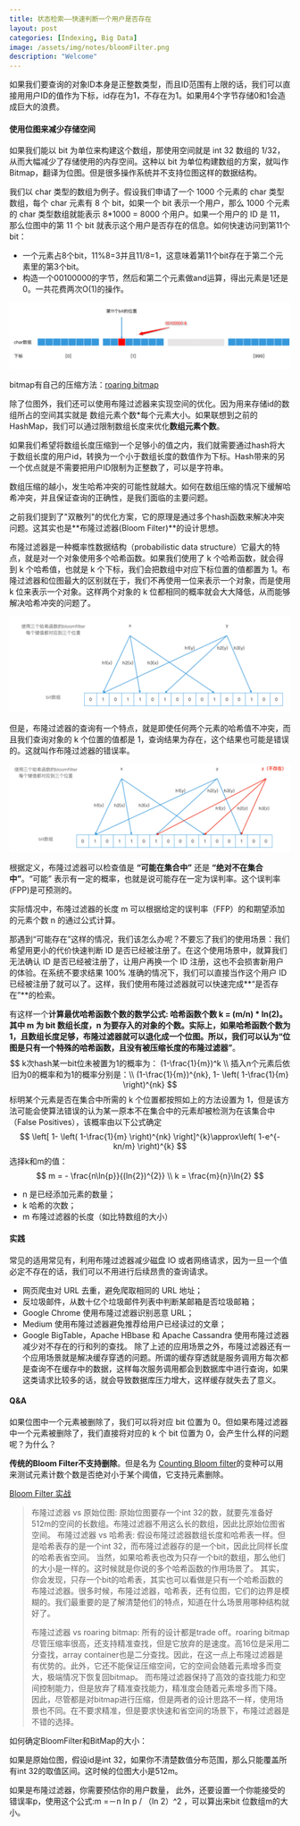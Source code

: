 ```yaml
---
title: 状态检索——快速判断一个用户是否存在
layout: post
categories: [Indexing, Big Data]
image: /assets/img/notes/bloomFilter.png
description: "Welcome"
---
```


如果我们要查询的对象ID本身是正整数类型，而且ID范围有上限的话，我们可以直接用用户ID的值作为下标，id存在为1，不存在为1。如果用4个字节存储0和1会造成巨大的浪费。

#### 使用位图来减少存储空间

如果我们能以 bit 为单位来构建这个数组，那使用空间就是 int 32 数组的 1/32，从而大幅减少了存储使用的内存空间。这种以 bit 为单位构建数组的方案，就叫作 Bitmap，翻译为位图。但是很多操作系统并不支持位图这样的数据结构。

我们以 char 类型的数组为例子。假设我们申请了一个 1000 个元素的 char 类型数组，每个 char 元素有 8 个 bit，如果一个 bit 表示一个用户，那么 1000 个元素的 char 类型数组就能表示 8*1000 = 8000 个用户。如果一个用户的 ID 是 11，那么位图中的第 11 个 bit 就表示这个用户是否存在的信息。如何快速访问到第11个bit：

- 一个元素占8个bit，11%8=3并且11/8=1，这意味着第11个bit存在于第二个元素里的第3个bit。
- 构造一个00100000的字节，然后和第二个元素做and运算，得出元素是1还是0。一共花费两次O(1)的操作。

![image-20201224125149487](/assets/img/notes/image-20201224125149487-1608904308033.png)

bitmap有自己的压缩方法：[roaring bitmap](https://www.jianshu.com/p/818ac4e90daf) 

除了位图外，我们还可以使用布隆过滤器来实现空间的优化。因为用来存储id的数组所占的空间其实就是 数组元素个数*每个元素大小。如果联想到之前的HashMap，我们可以通过限制数组长度来优化**数组元素个数**。

如果我们希望将数组长度压缩到一个足够小的值之内，我们就需要通过hash将大于数组长度的用户id，转换为一个小于数组长度的数值作为下标。Hash带来的另一个优点就是不需要把用户ID限制为正整数了，可以是字符串。

数组压缩的越小，发生哈希冲突的可能性就越大。如何在数组压缩的情况下缓解哈希冲突，并且保证查询的正确性，是我们面临的主要问题。

之前我们提到了"双散列"的优化方案，它的原理是通过多个hash函数来解决冲突问题。这其实也是**布隆过滤器(Bloom Filter)**的设计思想。

布隆过滤器是一种概率性数据结构（probabilistic data structure）它最大的特点，就是对一个对象使用多个哈希函数。如果我们使用了 k 个哈希函数，就会得到 k 个哈希值，也就是 k 个下标，我们会把数组中对应下标位置的值都置为 1。布隆过滤器和位图最大的区别就在于，我们不再使用一位来表示一个对象，而是使用 k 位来表示一个对象。这样两个对象的 k 位都相同的概率就会大大降低，从而能够解决哈希冲突的问题了。

![image-20201224133704945](/assets/img/notes/image-20201224133704945-1608904308034.png)

但是，布隆过滤器的查询有一个特点，就是即使任何两个元素的哈希值不冲突，而且我们查询对象的 k 个位置的值都是 1，查询结果为存在，这个结果也可能是错误的。这就叫作布隆过滤器的错误率。

![image-20201224133729031](/assets/img/notes/image-20201224133729031-1608904308034.png)

根据定义，布隆过滤器可以检查值是 **“可能在集合中”** 还是 **“绝对不在集合中”**。“可能” 表示有一定的概率，也就是说可能存在一定为误判率。这个误判率(FPP)是可预测的。

实际情况中，布隆过滤器的长度 m 可以根据给定的误判率（FFP）的和期望添加的元素个数 n 的通过公式计算。

那遇到“可能存在”这样的情况，我们该怎么办呢？不要忘了我们的使用场景：我们希望用更小的代价快速判断 ID 是否已经被注册了。在这个使用场景中，就算我们无法确认 ID 是否已经被注册了，让用户再换一个 ID 注册，这也不会损害新用户的体验。在系统不要求结果 100% 准确的情况下，我们可以直接当作这个用户 ID 已经被注册了就可以了。这样，我们使用布隆过滤器就可以快速完成**“是否存在”**的检索。

有这样一个**计算最优哈希函数个数的数学公式: 哈希函数个数 k = (m/n) * ln(2)。**其中 m 为 bit 数组长度，n 为要存入的对象的个数。实际上，如果哈希函数个数为 1，且数组长度足够，布隆过滤器就可以退化成一个位图。所以，我们可以认为**“位图是只有一个特殊的哈希函数，且没有被压缩长度的布隆过滤器”**。
$$
k次hash某一bit位未被置为1的概率为：
(1-\frac{1}{m})^k
\\
插入n个元素后依旧为0的概率和为1的概率分别是：\\
(1-\frac{1}{m})^{nk}, 
1- \left( 1-\frac{1}{m} \right)^{nk}
$$
标明某个元素是否在集合中所需的 k 个位置都按照如上的方法设置为 1，但是该方法可能会使算法错误的认为某一原本不在集合中的元素却被检测为在该集合中（False Positives），该概率由以下公式确定
$$
\left[ 1- \left( 1-\frac{1}{m} \right)^{nk} \right]^{k}\approx\left( 1-e^{-kn/m} \right)^{k}
$$
选择k和m的值：
$$
m = - \frac{n\ln{p}}{(ln{2})^{2}} \\
k = \frac{m}{n}\ln{2}
$$

- n 是已经添加元素的数量；
- k 哈希的次数；
- m 布隆过滤器的长度（如比特数组的大小）

#### 实践

常见的适用常见有，利用布隆过滤器减少磁盘 IO 或者网络请求，因为一旦一个值必定不存在的话，我们可以不用进行后续昂贵的查询请求。

- 网页爬虫对 URL 去重，避免爬取相同的 URL 地址；
- 反垃圾邮件，从数十亿个垃圾邮件列表中判断某邮箱是否垃圾邮箱；
- Google Chrome 使用布隆过滤器识别恶意 URL；
- Medium 使用布隆过滤器避免推荐给用户已经读过的文章；
- Google BigTable，Apache HBbase 和 Apache Cassandra 使用布隆过滤器减少对不存在的行和列的查找。 除了上述的应用场景之外，布隆过滤器还有一个应用场景就是解决缓存穿透的问题。所谓的缓存穿透就是服务调用方每次都是查询不在缓存中的数据，这样每次服务调用都会到数据库中进行查询，如果这类请求比较多的话，就会导致数据库压力增大，这样缓存就失去了意义。

#### Q&A

如果位图中一个元素被删除了，我们可以将对应 bit 位置为 0。但如果布隆过滤器中一个元素被删除了，我们直接将对应的 k 个 bit 位置为 0，会产生什么样的问题呢？为什么？

**传统的Bloom Filter不支持删除**。但是名为 [Counting Bloom filter](https://cloud.tencent.com/developer/article/1136056)的变种可以用来测试元素计数个数是否绝对小于某个阈值，它支持元素删除。

[Bloom Filter 实战](https://juejin.cn/post/6844904007790673933)

>布隆过滤器 vs 原始位图:
>原始位图要存一个int 32的数，就要先准备好512m的空间的长数组。布隆过滤器不用这么长的数组，因此比原始位图省空间。
>布隆过滤器 vs 哈希表:
>假设布隆过滤器数组长度和哈希表一样。但是哈希表存的是一个int 32，而布隆过滤器存的是一个bit，因此比同样长度的哈希表省空间。
>当然，如果哈希表也改为只存一个bit的数组，那么他们的大小是一样的。这时候就是你说的多个哈希函数的作用场景了。
>其实，你会发现，只存一个bit的哈希表，其实也可以看做是只有一个哈希函数的布隆过滤器。很多时候，布隆过滤器，哈希表，还有位图，它们的边界是模糊的。我们最重要的是了解清楚他们的特点，知道在什么场景用哪种结构就好了。
>
>布隆过滤器 vs roaring bitmap:
>所有的设计都是trade off。roaring bitmap尽管压缩率很高，还支持精准查找，但是它放弃的是速度。高16位是采用二分查找，array container也是二分查找。因此，在这一点上布隆过滤器是有优势的。此外，它还不能保证压缩空间，它的空间会随着元素增多而变大，极端情况下恢复回bitmap。
>而布隆过滤器保持了高效的查找能力和空间控制能力，但是放弃了精准查找能力，精准度会随着元素增多而下降。
>因此，尽管都是对bitmap进行压缩，但是两者的设计思路不一样，使用场景也不同。在不要求精准，但是要求快速和省空间的场景下，布隆过滤器是不错的选择。

如何确定BloomFilter和BitMap的大小：

如果是原始位图，假设id是int 32，如果你不清楚数值分布范围，那么只能覆盖所有int 32的取值区间。这时候的位图大小是512m。

如果是布隆过滤器，你需要预估你的用户数量，
此外，还要设置一个你能接受的错误率p，使用这个公式:m =－n ln p / （ln 2）^2 ，可以算出来bit 位数组m的大小。